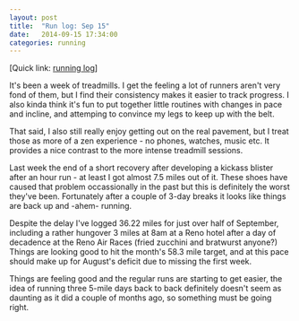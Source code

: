 ```yaml
---
layout: post
title:  "Run log: Sep 15"
date:   2014-09-15 17:34:00
categories: running
---
```


[Quick link: [running log][spreadsheet]]

It's been a week of treadmills. I get the feeling a lot of runners aren't
very fond of them, but I find their consistency makes it easier to track
progress. I also kinda think it's fun to put together little routines with
changes in pace and incline, and attemping to convince my legs to keep
up with the belt.

That said, I also still really enjoy getting out on the real pavement,
but I treat those as more of a zen experience - no phones, watches, music
etc. It provides a nice contrast to the more intense treadmill sessions.

Last week the end of a short recovery after developing a kickass blister
after an hour run - at least I got almost 7.5 miles out of it. These shoes
have caused that problem occassionally in the past but this is definitely the 
worst they've been. Fortunately after a couple of 3-day breaks it looks like
things are back up and -ahem- running.

Despite the delay I've logged 36.22 miles for just over half of September,
including a rather hungover 3 miles at 8am at a Reno hotel after a day of
decadence at the Reno Air Races (fried zucchini and bratwurst anyone?) Things
are looking good to hit the month's 58.3 mile target, and at this pace
should make up for August's deficit due to missing the first week.

Things are feeling good and the regular runs are starting to get easier, the
idea of running three 5-mile days back to back definitely doesn't seem as
daunting as it did a couple of months ago, so something must be going right.

[spreadsheet]: https://docs.google.com/spreadsheets/d/1w6y5S43TY2k0FYGtOxLKdMu1ApPNurtuu8IRtRcsqI4/edit?usp=sharing
